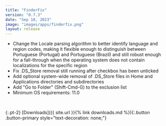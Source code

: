 ```yaml
---
title: "FinderFix"
version: "0.7.3"
date: "Sep 10, 2023"
image: "images/apps/finderfix.png"
layout: release
---
```


- Change the Locale parsing algorithm to better identify language and region codes, making it flexible enough to distinguish between Portuguese (Portugal) and Portuguese (Brazil) and still robust enough for a fall-through when the operating system does not contain localizations for the specific region
- Fix .DS_Store removal still running after checkbox has been unticked
- Add optional system-wide removal of .DS_Store files in Home and Applications directories and subdirectories
- Add "Go to Folder" (Shift-Cmd-G) to the exclusion list
- Minimum OS requirements: 11.0

<br />

{:.pt-2}
[Downloads]({{ site.url }}{% link downloads.md %}){:.button .button-primary style="text-decoration: none;"}
